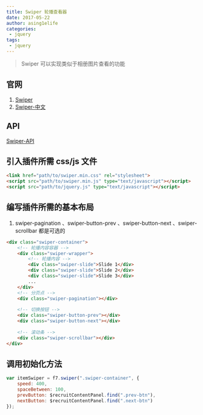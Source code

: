 ```yaml
---
title: Swiper 轮播查看器
date: 2017-05-22
author: asing1elife
categories:
 - jquery
tags:
 - jquery
---
```

> Swiper 可以实现类似于相册图片查看的功能  

## 官网
1. [Swiper](http://idangero.us/swiper/get-started/#.WSKMycbkWrw)
2. [Swiper-中文](http://www.swiper.com.cn)

## API
[Swiper-API](http://idangero.us/swiper/api/#.WSKPMcbkWrw)

## 引入插件所需 css/js 文件
```html
<link href="path/to/swiper.min.css" rel="stylesheet">
<script src="path/to/swiper.min.js" type="text/javascript"></script>
<script src="path/to/jquery.js" type="text/javascript"></script>
```

## 编写插件所需的基本布局
1. swiper-pagination 、swiper-button-prev 、swiper-button-next 、swiper-scrollbar 都是可选的

``` html
<div class="swiper-container">
    <!-- 轮播内容容器 -->
    <div class="swiper-wrapper">
        <!-- 轮播内容 -->
        <div class="swiper-slide">Slide 1</div>
        <div class="swiper-slide">Slide 2</div>
        <div class="swiper-slide">Slide 3</div>
        ...
    </div>
    <!-- 分页点 -->
    <div class="swiper-pagination"></div>
    
    <!-- 切换按钮 -->
    <div class="swiper-button-prev"></div>
    <div class="swiper-button-next"></div>
    
    <!-- 滚动条 -->
    <div class="swiper-scrollbar"></div>
</div>
```

## 调用初始化方法
```js
var itemSwiper = f7.swiper(".swiper-container", {
    speed: 400,
    spaceBetween: 100,
    prevButton: $recruitContentPanel.find(".prev-btn"),
    nextButton: $recruitContentPanel.find(".next-btn")
});
```